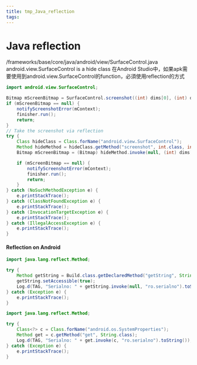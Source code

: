 ```yaml
---
title: tmp_Java_reflection
tags:
---
```

Java reflection
===
/frameworks/base/core/java/android/view/SurfaceControl.java
android.view.SurfaceControl is a hide class
在Android Studio中，如果apk需要使用到android.view.SurfaceControl的function，必須使用reflection的方式
```java
import android.view.SurfaceControl;

Bitmap mScreenBitmap = SurfaceControl.screenshot((int) dims[0], (int) dims[1]);
if (mScreenBitmap == null) {
    notifyScreenshotError(mContext);
    finisher.run();
    return;
}
// Take the screenshot via reflection
try {
    Class hideClass = Class.forName("android.view.SurfaceControl");
    Method hideMethod = hideClass.getMethod("screenshot", int.class, int.class);
    Bitmap mScreenBitmap = (Bitmap) hideMethod.invoke(null, (int) dims[0], (int) dims[1]);

    if (mScreenBitmap == null) {
        notifyScreenshotError(mContext);
        finisher.run();
        return;
    }
} catch (NoSuchMethodException e) {
    e.printStackTrace();
} catch (ClassNotFoundException e) {
    e.printStackTrace();
} catch (InvocationTargetException e) {
    e.printStackTrace();
} catch (IllegalAccessException e) {
    e.printStackTrace();
}
```
#### Reflection on Android
```java
import java.lang.reflect.Method;

try {
    Method getString = Build.class.getDeclaredMethod("getString", String.class);
    getString.setAccessible(true);
    Log.d(TAG, "Serialno: " + getString.invoke(null, "ro.serialno").toString());
} catch (Exception e) {
    e.printStackTrace();
}
```
```java
import java.lang.reflect.Method;

try {
    Class<?> c = Class.forName("android.os.SystemProperties");
    Method get = c.getMethod("get", String.class);
    Log.d(TAG, "Serialno: " + get.invoke(c, "ro.serialno").toString());
} catch (Exception e) {
    e.printStackTrace();
}
```